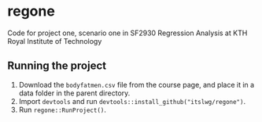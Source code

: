 # regone
Code for project one, scenario one in SF2930 Regression Analysis at KTH Royal Institute of Technology

## Running the project

  1. Download the `bodyfatmen.csv` file from the course page, and place it in a data folder in the parent directory.
  2. Import `devtools` and run `devtools::install_github("itslwg/regone")`.
  3. Run `regone::RunProject()`.
